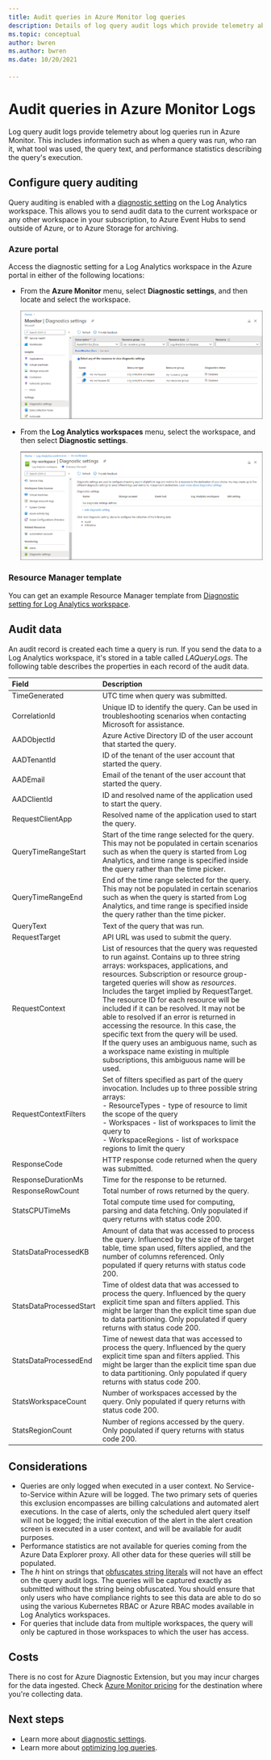 ```yaml
---
title: Audit queries in Azure Monitor log queries
description: Details of log query audit logs which provide telemetry about log queries run in Azure Monitor.
ms.topic: conceptual
author: bwren
ms.author: bwren
ms.date: 10/20/2021

---
```


# Audit queries in Azure Monitor Logs
Log query audit logs provide telemetry about log queries run in Azure Monitor. This includes information such as when a query was run, who ran it, what tool was used, the query text, and performance statistics describing the query's execution.


## Configure query auditing
Query auditing is enabled with a [diagnostic setting](../essentials/diagnostic-settings.md) on the Log Analytics workspace. This allows you to send audit data to the current workspace or any other workspace in your subscription, to Azure Event Hubs to send outside of Azure, or to Azure Storage for archiving. 

### Azure portal
Access the diagnostic setting for a Log Analytics workspace in the Azure portal in either of the following locations:

- From the **Azure Monitor** menu, select **Diagnostic settings**, and then locate and select the workspace.

    [![Diagnostic settings Azure Monitor](media/query-audit/diagnostic-setting-monitor.png) ](media/query-audit/diagnostic-setting-monitor.png#lightbox) 

- From the **Log Analytics workspaces** menu, select the workspace, and then select **Diagnostic settings**.

    [![Diagnostic settings Log Analytics workspace](media/query-audit/diagnostic-setting-workspace.png) ](media/query-audit/diagnostic-setting-workspace.png#lightbox) 

### Resource Manager template
You can get an example Resource Manager template from [Diagnostic setting for Log Analytics workspace](../essentials/resource-manager-diagnostic-settings.md#diagnostic-setting-for-a-log-analytics-workspace).

## Audit data
An audit record is created each time a query is run. If you send the data to a Log Analytics workspace, it's stored in a table called *LAQueryLogs*. The following table describes the properties in each record of the audit data.

| Field | Description |
|:---|:---|
| TimeGenerated         | UTC time when query was submitted. |
| CorrelationId         | Unique ID to identify the query. Can be used in troubleshooting scenarios when contacting Microsoft for assistance. |
| AADObjectId           | Azure Active Directory ID of the user account that started the query.  |
| AADTenantId           | ID of the tenant of the user account that started the query.  |
| AADEmail              | Email of the tenant of the user account that started the query.  |
| AADClientId           | ID and resolved name of the application used to start the query. |
| RequestClientApp      | Resolved name of the application used to start the query. |
| QueryTimeRangeStart   | Start of the time range selected for the query. This may not be populated in certain scenarios such as when the query is started from Log Analytics, and time range is specified inside the query rather than the time picker. |
| QueryTimeRangeEnd     | End of the time range selected for the query. This may not be populated in certain scenarios such as when the query is started from Log Analytics, and time range is specified inside the query rather than the time picker.  |
| QueryText             | Text of the query that was run. |
| RequestTarget         | API URL was used to submit the query.  |
| RequestContext        | List of resources that the query was requested to run against. Contains up to three string arrays: workspaces, applications, and resources. Subscription or resource group-targeted queries will show as *resources*. Includes the target implied by RequestTarget.<br>The resource ID for each resource will be included if it can be resolved. It may not be able to resolved if an error is returned in accessing the resource. In this case, the specific text from the query will be used.<br>If the query uses an ambiguous name, such as a workspace name existing in multiple subscriptions, this ambiguous name will be used. |
| RequestContextFilters | Set of filters specified as part of the query invocation. Includes up to three possible string arrays:<br>- ResourceTypes - type of resource to limit the scope of the query<br>- Workspaces - list of workspaces to limit the query to<br>- WorkspaceRegions - list of workspace regions to limit the query |
| ResponseCode          | HTTP response code returned when the query was submitted. |
| ResponseDurationMs    | Time for the response to be returned.  |
| ResponseRowCount     | Total number of rows returned by the query. |
| StatsCPUTimeMs       | Total compute time used for computing, parsing and data fetching. Only populated if query returns with status code 200. |
| StatsDataProcessedKB | Amount of data that was accessed to process the query. Influenced by the size of the target table, time span used, filters applied, and the number of columns referenced. Only populated if query returns with status code 200. |
| StatsDataProcessedStart | Time of oldest data that was accessed to process the query. Influenced by the query explicit time span and filters applied. This might be larger than the explicit time span due to data partitioning. Only populated if query returns with status code 200. |
| StatsDataProcessedEnd  |Time of newest data that was accessed to process the query. Influenced by the query explicit time span and filters applied. This might be larger than the explicit time span due to data partitioning. Only populated if query returns with status code 200. |
| StatsWorkspaceCount | Number of workspaces accessed by the query. Only populated if query returns with status code 200. |
| StatsRegionCount | Number of regions accessed by the query. Only populated if query returns with status code 200. |

## Considerations

- Queries are only logged when executed in a user context. No Service-to-Service within Azure will be logged. The two primary sets of queries this exclusion encompasses are billing calculations and automated alert executions. In the case of alerts, only the scheduled alert query itself will not be logged; the initial execution of the alert in the alert creation screen is executed in a user context, and will be available for audit purposes. 
- Performance statistics are not available for queries coming from the Azure Data Explorer proxy. All other data for these queries will still be populated.
- The *h* hint on strings that [obfuscates string literals](/azure/data-explorer/kusto/query/scalar-data-types/string#obfuscated-string-literals) will not have an effect on the query audit logs. The queries will be captured exactly as submitted without the string being obfuscated. You should ensure that only users who have compliance rights to see this data are able to do so using the various Kubernetes RBAC or Azure RBAC modes available in Log Analytics workspaces.
- For queries that include data from multiple workspaces, the query will only be captured in those workspaces to which the user has access.

## Costs  
There is no cost for Azure Diagnostic Extension, but you may incur charges for the data ingested. Check [Azure Monitor pricing](https://azure.microsoft.com/pricing/details/monitor/) for the destination where you're collecting data.

## Next steps

- Learn more about [diagnostic settings](../essentials/diagnostic-settings.md).
- Learn more about [optimizing log queries](query-optimization.md).
